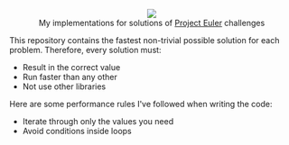 <p align="center">
  <a href="https://projecteuler.net">
    <img src="https://projecteuler.net/images/clipart/euler_portrait.png">
  </a>
  <br>My implementations for solutions of <a href="https://projecteuler.net">Project Euler</a> challenges</br>
</p>

This repository contains the fastest non-trivial possible solution for each problem. Therefore, every solution must:
- Result in the correct value
- Run faster than any other
- Not use other libraries

Here are some performance rules I've followed when writing the code:
- Iterate through only the values you need
- Avoid conditions inside loops
